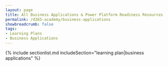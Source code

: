 ```yaml
---
layout: page
title: All Business Applications & Power Platform Readiness Resources
permalink: /d365-academy/business-applications
showbreadcrumb: false
tags:
- Learning Plans
- Business Applications
---
```


{% include sectionlist.md
    includeSection="learning plan|business applications"
%}